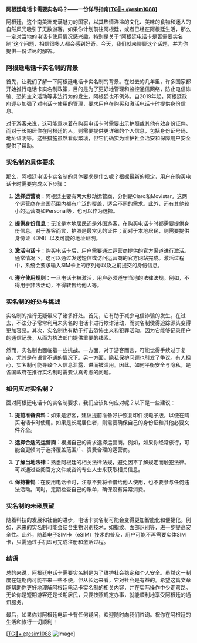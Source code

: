 **阿根廷电话卡需要实名吗？——一份详尽指南[[TG💪+ @esim1088](https://t.me/s/esim1088)]**

阿根廷，这个南美洲充满魅力的国家，以其热情洋溢的文化、美味的食物和迷人的自然风光吸引了无数游客。如果你计划前往阿根廷，或者已经在阿根廷生活，那么一定对当地的电话卡使用情况感兴趣。特别是关于“阿根廷电话卡是否需要实名制”这个问题，相信很多人都会感到好奇。今天，我们就来聊聊这个话题，并为你提供一份详尽的解答。

### 阿根廷电话卡实名制的背景

首先，让我们了解一下阿根廷电话卡实名制的背景。在过去的几年里，许多国家都开始推行电话卡实名制政策，目的是为了更好地管理和监控通信网络，防止电信诈骗、恐怖主义活动等非法行为的发生。阿根廷也不例外。自2019年起，阿根廷政府逐步加强了对电话卡使用的管理，要求用户在购买和激活电话卡时提供身份信息。

对于游客来说，这可能意味着在购买电话卡时需要出示护照或其他有效身份证件。而对于长期居住在阿根廷的人，则需要提供更详细的个人信息，包括身份证号码、地址证明等。这些措施虽然看似繁琐，但它们确实为维护社会治安和保障用户安全提供了帮助。

### 实名制的具体要求

那么，阿根廷电话卡实名制的具体要求是什么呢？根据最新的规定，用户在购买电话卡时需要完成以下步骤：

1. **选择运营商**：阿根廷主要有两大移动运营商，分别是Claro和Movistar。这两个运营商在全国范围内都有广泛的覆盖，适合不同的需求。此外，还有其他较小的运营商如Personal等，也可以作为选择。

2. **提供身份信息**：无论是本地居民还是外国游客，在购买电话卡时都需要提供身份信息。对于游客而言，护照是最常见的证件；而对于本地居民，则需要提供身份证（DNI）以及可能的地址证明。

3. **激活电话卡**：购买电话卡后，用户需要通过运营商提供的官方渠道进行激活。通常情况下，这可以通过发送短信或访问运营商的官方网站完成。激活过程中，系统会要求输入SIM卡上的序列号以及之前提交的身份信息。

4. **遵守使用规则**：一旦电话卡被激活，用户必须遵守当地的法律法规。例如，不得用于非法活动，不得转售给他人等。

### 实名制的好处与挑战

实名制的推行无疑带来了诸多好处。首先，它有助于减少电信诈骗的发生。在过去，不法分子常常利用未实名的电话卡进行欺诈活动，而实名制使得追踪源头变得更加容易。其次，实名制也有助于打击恐怖主义和犯罪活动，因为它能够记录用户的通信记录，从而为执法部门提供重要的线索。

然而，实名制也面临着一些挑战。一方面，对于游客而言，可能觉得手续过于复杂，尤其是在语言不通的情况下。另一方面，隐私保护问题也引发了争议。有人担心，实名制可能导致个人信息泄露，进而被滥用。因此，如何平衡安全与隐私，是各国政府在推行实名制时需要认真考虑的问题。

### 如何应对实名制？

面对阿根廷电话卡的实名制要求，我们应该如何应对呢？以下是一些建议：

1. **提前准备资料**：如果是游客，建议提前准备好护照复印件或电子版，以便在购买电话卡时使用。如果是长期居住者，则需要确保自己的身份证和其他必要文件齐全。

2. **选择合适的运营商**：根据自己的需求选择运营商。例如，如果你经常旅行，可能会更倾向于选择覆盖范围广、资费合理的运营商。

3. **了解当地法律**：熟悉阿根廷的相关法律法规，避免因不了解规定而触犯法律。可以通过查阅官方文件或咨询专业人士来获取相关信息。

4. **保持警惕**：在使用电话卡时，注意不要将卡借给他人使用，也不要参与任何违法活动。同时，定期检查自己的账单，确保没有异常消费。

### 实名制的未来展望

随着科技的发展和社会的进步，电话卡实名制可能会变得更加智能化和便捷化。例如，未来的实名制可能会结合生物识别技术，如指纹、面部识别等，进一步提高安全性。此外，随着电子SIM卡（eSIM）技术的普及，用户可能不再需要实体SIM卡，只需通过手机即可完成注册和激活过程。

### 结语

总的来说，阿根廷电话卡需要实名制是为了维护社会稳定和个人安全。虽然这一制度在短期内可能带来一些不便，但从长远来看，它对社会是有益的。希望这篇文章能帮助你更好地理解阿根廷电话卡实名制的相关内容，并在实际操作中少走弯路。无论你是短期游客还是长期居民，只要按照规定办事，就能顺利地享受阿根廷的通讯服务。

最后，如果你对阿根廷电话卡有任何疑问，欢迎随时向我们咨询。祝你在阿根廷的生活和旅行一切顺利！

[[TG💪+ @esim1088](https://t.me/s/esim1088) ![Image](https://i.postimg.cc/4NQfJmqS/Snipaste-2025-05-13-00-14-12.png)]